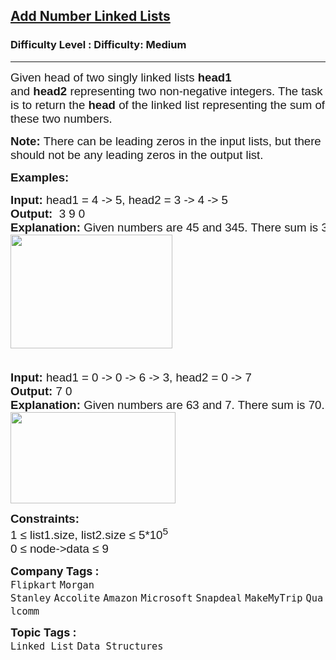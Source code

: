 <h2><a href="https://www.geeksforgeeks.org/problems/add-two-numbers-represented-by-linked-lists/1?page=1&category=Linked%20List&difficulty=Medium&sortBy=submissions">Add Number Linked Lists</a></h2><h3>Difficulty Level : Difficulty: Medium</h3><hr><div class="problems_problem_content__Xm_eO"><p><span style="font-size: 14pt; font-family: arial, helvetica, sans-serif;">Given head of two singly linked lists <strong>head1</strong> and&nbsp;</span><strong style="font-family: arial, helvetica, sans-serif; font-size: 18.6667px;">head2</strong><strong style="font-family: arial, helvetica, sans-serif; font-size: 14pt;">&nbsp;</strong><span style="font-family: arial, helvetica, sans-serif; font-size: 14pt;">representing two non-negative integers. The task is to return the </span><strong style="font-family: arial, helvetica, sans-serif; font-size: 14pt;">head</strong><span style="font-family: arial, helvetica, sans-serif; font-size: 14pt;"> of the linked list representing the sum of these two numbers.</span></p>
<p><span style="font-size: 14pt; font-family: arial, helvetica, sans-serif;"><strong>Note:&nbsp;</strong>There can be leading zeros in the input lists, but there should not be any leading zeros in the output list.</span></p>
<p><span style="font-size: 14pt; font-family: arial, helvetica, sans-serif;"><strong>Examples:</strong></span></p>
<pre><span style="font-size: 14pt; font-family: arial, helvetica, sans-serif;"><strong>Input: </strong>head1 = 4 -&gt; 5, head2 = 3 -&gt; 4 -&gt; 5<br><strong>Output:  </strong>3 9 0<strong>
Explanation: </strong>Given numbers are 45 and 345. There sum is 390.<br><img src="https://media.geeksforgeeks.org/img-practice/prod/addEditProblem/700043/Web/Other/blobid0_1749213210.webp" width="259" height="182"><br><br></span></pre>
<pre><span style="font-size: 14pt; font-family: arial, helvetica, sans-serif;"><strong>Input: </strong>head1 = 0 -&gt; 0 -&gt; 6 -&gt; 3, head2 = 0 -&gt; 7 <br><strong>Output: </strong>7 0 <br><strong>Explanation: </strong>Given numbers are 63 and 7. There sum is 70.<br><img src="https://media.geeksforgeeks.org/img-practice/prod/addEditProblem/700043/Web/Other/blobid1_1749213234.webp" width="264" height="146"></span></pre>
<p><span style="font-size: 14pt; font-family: arial, helvetica, sans-serif;"><strong>Constraints:</strong></span><br><span style="font-size: 14pt; font-family: arial, helvetica, sans-serif;">1 ≤ list1.size, list</span><span style="font-family: arial, helvetica, sans-serif; font-size: 18.6667px;">2.size</span><span style="font-family: arial, helvetica, sans-serif; font-size: 14pt;"> ≤ 5*10<sup>5</sup></span><sup style="font-family: arial, helvetica, sans-serif;"><br></sup><span style="font-size: 14pt; font-family: arial, helvetica, sans-serif;">0 ≤ node</span><span style="font-family: arial, helvetica, sans-serif; font-size: 18.6667px;">-&gt;data</span><span style="font-family: arial, helvetica, sans-serif; font-size: 14pt;"> ≤ 9</span></p></div><p><span style=font-size:18px><strong>Company Tags : </strong><br><code>Flipkart</code>&nbsp;<code>Morgan Stanley</code>&nbsp;<code>Accolite</code>&nbsp;<code>Amazon</code>&nbsp;<code>Microsoft</code>&nbsp;<code>Snapdeal</code>&nbsp;<code>MakeMyTrip</code>&nbsp;<code>Qualcomm</code>&nbsp;<br><p><span style=font-size:18px><strong>Topic Tags : </strong><br><code>Linked List</code>&nbsp;<code>Data Structures</code>&nbsp;